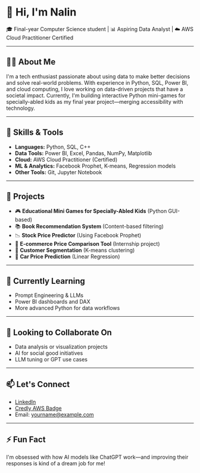 # 👋 Hi, I'm Nalin

🎓 Final-year Computer Science student | 📊 Aspiring Data Analyst | ☁️ AWS Cloud Practitioner Certified

---

## 👨‍💻 About Me

I'm a tech enthusiast passionate about using data to make better decisions and solve real-world problems. With experience in Python, SQL, Power BI, and cloud computing, I love working on data-driven projects that have a societal impact. Currently, I'm building interactive Python mini-games for specially-abled kids as my final year project—merging accessibility with technology.

---

## 🔧 Skills & Tools

- **Languages:** Python, SQL, C++
- **Data Tools:** Power BI, Excel, Pandas, NumPy, Matplotlib
- **Cloud:** AWS Cloud Practitioner (Certified)
- **ML & Analytics:** Facebook Prophet, K-means, Regression models
- **Other Tools:** Git, Jupyter Notebook

---

## 🚀 Projects

- 🎮 **Educational Mini Games for Specially-Abled Kids** (Python GUI-based)
- 📚 **Book Recommendation System** (Content-based filtering)
- 📉 **Stock Price Predictor** (Using Facebook Prophet)
- 🛒 **E-commerce Price Comparison Tool** (Internship project)
- 🧠 **Customer Segmentation** (K-means clustering)
- 🚗 **Car Price Prediction** (Linear Regression)

---

## 🌱 Currently Learning

- Prompt Engineering & LLMs  
- Power BI dashboards and DAX  
- More advanced Python for data workflows

---

## 🤝 Looking to Collaborate On

- Data analysis or visualization projects
- AI for social good initiatives
- LLM tuning or GPT use cases

---

## 📫 Let's Connect

- [LinkedIn](https://www.linkedin.com) <!-- Replace with your link -->
- [Credly AWS Badge](https://www.credly.com) <!-- Replace with your link -->
- Email: yourname@example.com

---

## ⚡ Fun Fact

I'm obsessed with how AI models like ChatGPT work—and improving their responses is kind of a dream job for me!
